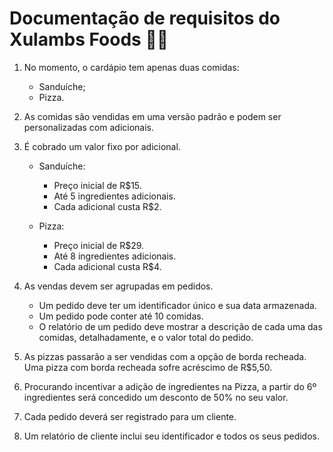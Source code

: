 ﻿# Documentação de requisitos do Xulambs Foods 🍔🍕

1. No momento, o cardápio tem apenas duas comidas:
    - Sanduíche;
    - Pizza.

1.  As comidas são vendidas em uma versão padrão e podem ser personalizadas com adicionais.

1. É cobrado um valor fixo por adicional.
    - Sanduíche:
      - Preço inicial de R$15.
      - Até 5 ingredientes adicionais.
      - Cada adicional custa R$2.

    - Pizza:
      - Preço inicial de R$29.
      - Até 8 ingredientes adicionais.
      - Cada adicional custa R$4.
    
1. As vendas devem ser agrupadas em pedidos.
    - Um pedido deve ter um identificador único e sua data armazenada.
    - Um pedido pode conter até 10 comidas. 
    - O relatório de um pedido deve mostrar a descrição de cada uma das comidas, detalhadamente, e o valor total do pedido.

1. As pizzas passarão a ser vendidas com a opção de borda recheada. Uma pizza com borda recheada sofre acréscimo de R$5,50.

1. Procurando incentivar a adição de ingredientes na Pizza, a partir do 6º ingredientes será concedido um desconto de 50% no seu valor.

1. Cada pedido deverá ser registrado para um cliente.

1. Um relatório de cliente inclui seu identificador e todos os seus pedidos.

